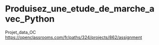 # Produisez_une_etude_de_marche_avec_Python
Projet_data_OC  
https://openclassrooms.com/fr/paths/324/projects/862/assignment
